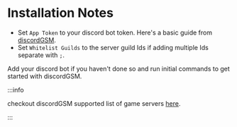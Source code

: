 # Installation Notes

- Set `App Token` to your discord bot token. Here's a basic guide from [discordGSM](https://discordgsm.com/guide/how-to-get-a-discord-bot-token).
- Set `Whitelist Guilds` to the server guild Ids if adding multiple Ids separate with `;`.

Add your discord bot if you haven't done so and run initial commands to get started with discordGSM.

:::info

checkout discordGSM supported list of game servers [here](https://discordgsm.com/guide/supported-games).

:::
